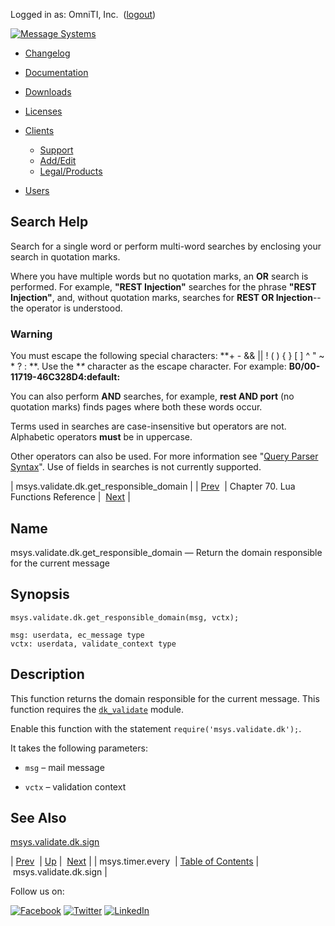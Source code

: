 Logged in as: OmniTI, Inc.  ([logout](https://support.messagesystems.com/logout.php))

[![Message Systems](https://support.messagesystems.com/images/ms-white205.png)](https://support.messagesystems.com/start.php) 

*   [Changelog](https://support.messagesystems.com/start.php?show=changelog)
*   [Documentation](https://support.messagesystems.com/docs/)
*   [Downloads](https://support.messagesystems.com/start.php)

*   [Licenses](https://support.messagesystems.com/license_summary.php)
*   <a href="">Clients</a>
    *   [Support](https://support.messagesystems.com/cs.php)
    *   [Add/Edit](https://support.messagesystems.com/edit_client.php)
    *   [Legal/Products](https://support.messagesystems.com/edit_products.php)
*   [Users](https://support.messagesystems.com/edit_customer.php)

## Search Help

Search for a single word or perform multi-word searches by enclosing your search in quotation marks.

Where you have multiple words but no quotation marks, an **OR** search is performed. For example, **"REST Injection"** searches for the phrase **"REST Injection"**, and, without quotation marks, searches for **REST OR Injection**--the operator is understood.

### Warning

You must escape the following special characters: **+ - && || ! ( ) { } [ ] ^ " ~ * ? : \**. Use the **\** character as the escape character. For example: **B0/00-11719-46C328D4\:default\:**

You can also perform **AND** searches, for example, **rest AND port** (no quotation marks) finds pages where both these words occur.

Terms used in searches are case-insensitive but operators are not. Alphabetic operators **must** be in uppercase.

Other operators can also be used. For more information see "[Query Parser Syntax](https://lucene.apache.org/core/old_versioned_docs/versions/3_0_0/queryparsersyntax.html)". Use of fields in searches is not currently supported.

| msys.validate.dk.get_responsible_domain |
| [Prev](lua.ref.msys.timer.every.php)  | Chapter 70. Lua Functions Reference |  [Next](lua.ref.msys.validate.dk.sign.php) |

<a name="lua.ref.msys.validate.dk.get_responsible_domain"></a>
## Name

msys.validate.dk.get_responsible_domain — Return the domain responsible for the current message

<a name="idp18576240"></a>
## Synopsis

`msys.validate.dk.get_responsible_domain(msg, vctx);`

```
msg: userdata, ec_message type
vctx: userdata, validate_context type
```
<a name="idp18579296"></a>
## Description

This function returns the domain responsible for the current message. This function requires the [`dk_validate`](modules.domainkeys.php "71.28. domainkeys – Yahoo! DomainKeys") module.

Enable this function with the statement `require('msys.validate.dk');`.

It takes the following parameters:

*   `msg` – mail message

*   `vctx` – validation context

<a name="idp18586656"></a>
## See Also

[msys.validate.dk.sign](lua.ref.msys.validate.dk.sign.php "msys.validate.dk.sign")

| [Prev](lua.ref.msys.timer.every.php)  | [Up](lua.function.details.php) |  [Next](lua.ref.msys.validate.dk.sign.php) |
| msys.timer.every  | [Table of Contents](index.php) |  msys.validate.dk.sign |

Follow us on:

[![Facebook](https://support.messagesystems.com/images/icon-facebook.png)](http://www.facebook.com/messagesystems) [![Twitter](https://support.messagesystems.com/images/icon-twitter.png)](http://twitter.com/#!/MessageSystems) [![LinkedIn](https://support.messagesystems.com/images/icon-linkedin.png)](http://www.linkedin.com/company/message-systems)